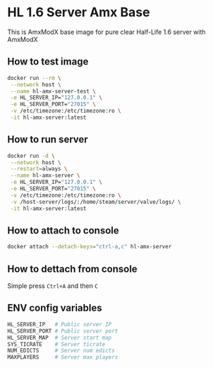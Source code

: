 # HL 1.6 Server Amx Base

This is AmxModX base image for pure clear Half-Life 1.6 server with AmxModX

## How to test image

```bash
docker run --rm \
 --network host \
 --name hl-amx-server-test \
 -e HL_SERVER_IP="127.0.0.1" \
 -e HL_SERVER_PORT="27015" \
 -v /etc/timezone:/etc/timezone:ro \
 -it hl-amx-server:latest
```

## How to run server

```bash
docker run -d \
 --network host \
 --restart=always \
 --name hl-amx-server \
 -e HL_SERVER_IP="127.0.0.1" \
 -e HL_SERVER_PORT="27015" \
 -v /etc/timezone:/etc/timezone:ro \
 -v /host-server/logs/:/home/steam/server/valve/logs/ \
 -it hl-amx-server:latest
```

## How to attach to console

```bash
docker attach --detach-keys="ctrl-a,c" hl-amx-server
```

## How to dettach from console

Simple press `Ctrl+A` and then `C`

## ENV config variables

```bash
HL_SERVER_IP   # Public server IP
HL_SERVER_PORT # Public server port
HL_SERVER_MAP  # Server start map
SYS_TICRATE    # Server ticrate
NUM_EDICTS     # Server num edicts
MAXPLAYERS     # Server max players
```
